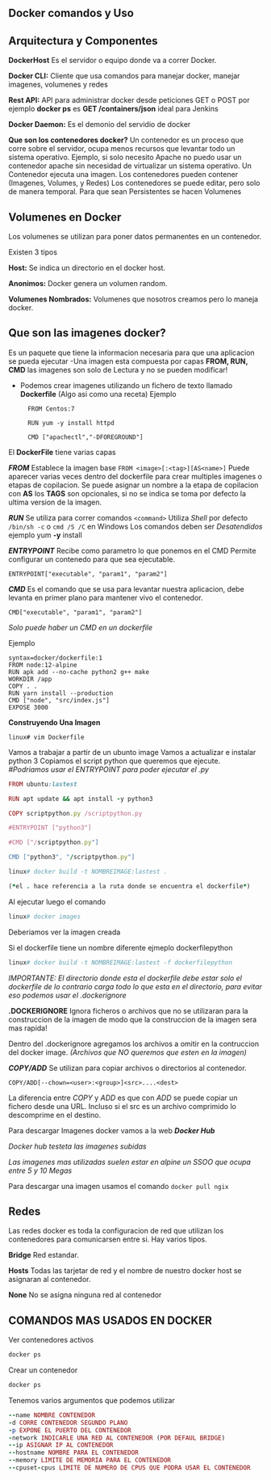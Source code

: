 ## Docker comandos y Uso

## Arquitectura y Componentes

**DockerHost** Es el servidor o equipo donde va a correr Docker.

**Docker CLI:** Cliente que usa comandos para manejar docker, manejar imagenes, volumenes y redes

**Rest API:** API para administrar docker desde peticiones GET o POST por ejemplo **docker ps** 
es **GET /containers/json** ideal para Jenkins

**Docker Daemon:** Es el demonio del servidio de docker

**Que son los contenedores docker?** Un contenedor es un proceso que corre sobre el servidor, ocupa menos recursos que levantar todo un sistema
operativo. Ejemplo, si solo necesito Apache no puedo usar un contenedor apache sin necesidad de virtualizar un sistema operativo.
Un Contenedor ejecuta una imagen. Los contenedores pueden contener (Imagenes, Volumes, y Redes)
Los contenedores se puede editar, pero solo de manera temporal. Para que sean Persistentes se hacen Volumenes

## Volumenes en Docker
Los volumenes se utilizan para poner datos permanentes en un contenedor.

Existen 3 tipos 

 **Host:** Se indica un directorio en el docker host.
                  
**Anonimos:** Docker genera un volumen random. 
                  
**Volumenes Nombrados:**  Volumenes que nosotros creamos pero lo maneja docker.

## Que son las imagenes docker?
Es un paquete que tiene la informacion necesaria para que una aplicacion se pueda ejecutar
  -Una imagen esta compuesta por capas **FROM, RUN, CMD** las imagenes son solo de Lectura y no se pueden modificar!
  - Podemos crear imagenes utilizando un fichero de texto llamado **Dockerfile** (Algo asi como una receta)
     Ejemplo        
          
          FROM Centos:7
          
          RUN yum -y install httpd
          
          CMD ["apachectl","-DFOREGROUND"]
          
El **DockerFile** tiene varias capas

***FROM*** 
Establece la imagen base ```FROM <image>[:<tag>][AS<name>]```
Puede aparecer varias veces dentro del dockerfile para crear
multiples imagenes o etapas de copilacion.
Se puede asignar un nombre a la etapa de copilacion con **AS**
los **TAGS** son opcionales, si no se indica se toma por defecto la ultima
version de la imagen.

***RUN*** Se utiliza para correr comandos ``<command>`` 
Utiliza *Shell* por defecto ``/bin/sh -c`` o ``cmd /S /C`` en Windows
Los comandos deben ser *Desatendidos* ejemplo yum **-y** install

***ENTRYPOINT*** Recibe como parametro lo que ponemos en el CMD
Permite configurar un contenedo para que sea ejecutable.

``ENTRYPOINT["executable", "param1", "param2"]``


***CMD*** Es el comando que se usa para levantar nuestra aplicacion, debe levanta en primer plano
para mantener vivo el contenedor.

``CMD["executable", "param1", "param2"]``

*Solo puede haber un CMD en un dockerfile*


Ejemplo
```tsql
syntax=docker/dockerfile:1
FROM node:12-alpine
RUN apk add --no-cache python2 g++ make
WORKDIR /app
COPY . .
RUN yarn install --production
CMD ["node", "src/index.js"]
EXPOSE 3000
```
**Construyendo Una Imagen**
```tsql 
linux# vim Dockerfile
```

Vamos a trabajar a partir de un ubunto image
Vamos a actualizar e instalar python 3
Copiamos el script python que queremos que ejecute.
*#Podriamos usar el ENTRYPOINT para poder ejecutar el .py*
```ruby                  
FROM ubuntu:lastest

RUN apt update && apt install -y python3

COPY scriptpython.py /scriptpython.py

#ENTRYPOINT ["python3"]

#CMD ["/scriptpython.py"]

CMD ["python3", "/scriptpython.py"]

```

```ruby 
linux# docker build -t NOMBREIMAGE:lastest .

(*el . hace referencia a la ruta donde se encuentra el dockerfile*)
```

Al ejecutar luego el comando 
```ruby 
linux# docker images
```
Deberiamos ver la imagen creada

Si el dockerfile tiene un nombre diferente ejmeplo dockerfilepython

 ```ruby 
linux# docker build -t NOMBREIMAGE:lastest -f dockerfilepython
```
*IMPORTANTE: El directorio donde esta el dockerfile debe estar solo el dockerfile
de lo contrario carga todo lo que esta en el directorio, para evitar eso podemos 
usar el .dockerignore*


**.DOCKERIGNORE**
Ignora ficheros o archivos que no se utilizaran para la construccion de la imagen
de modo que la construccion de la imagen sera mas rapida!

Dentro del .dockerignore agregamos los archivos a omitir en la contruccion del
docker image. *(Archivos que NO queremos que esten en la imagen)*

***COPY/ADD*** Se utilizan para copiar archivos o directorios al contenedor.

``COPY/ADD[--chown=<user>:<group>]<src>....<dest>``

La diferencia entre *COPY* y *ADD* es que con *ADD* se puede copiar un fichero desde una URL.
Incluso si el src es un archivo comprimido lo descomprime en el destino.
  
  
  
  
  
  
 Para descargar Imagenes docker vamos a la web ***Docker Hub***
 
 *Docker hub testeta las imagenes subidas*
 
 *Las imagenes mas utilizadas suelen estar en alpine un SSOO que ocupa entre 5 y 10 Megas*
 
 Para descargar una imagen usamos el comando    ``docker pull ngix ``
          
 ## Redes
 Las redes docker es toda la configuracion de red que utilizan los contenedores para comunicarsen entre si.
 Hay varios tipos.
 
 **Bridge** Red estandar.
 
 **Hosts** Todas las tarjetar de red y el nombre de nuestro docker host se asignaran al contenedor.
 
 **None** No se asigna ninguna red al contenedor
 
 
 ## COMANDOS MAS USADOS EN DOCKER
 
 Ver contenedores activos
 ```ruby 
docker ps
```

Crear un contenedor
 ```ruby 
docker ps
```
Tenemos varios argumentos que podemos utilizar
 ```ruby 
--name NOMBRE CONTENEDOR
-d CORRE CONTENEDOR SEGUNDO PLANO
-p EXPONE EL PUERTO DEL CONTENEDOR
-network INDICARLE UNA RED AL CONTENEDOR (POR DEFAUL BRIDGE)
--ip ASIGNAR IP AL CONTENEDOR
--hostname NOMBRE PARA EL CONTENEDOR
--memory LIMITE DE MEMORIA PARA EL CONTENEDOR
--cpuset-cpus LIMITE DE NUMERO DE CPUS QUE PODRA USAR EL CONTENEDOR
```

